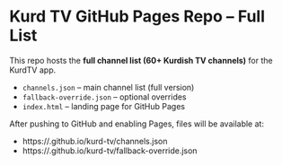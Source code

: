 # Kurd TV GitHub Pages Repo – Full List

This repo hosts the **full channel list (60+ Kurdish TV channels)** for the KurdTV app.

- `channels.json` – main channel list (full version)
- `fallback-override.json` – optional overrides
- `index.html` – landing page for GitHub Pages

After pushing to GitHub and enabling Pages, files will be available at:

- https://<username>.github.io/kurd-tv/channels.json
- https://<username>.github.io/kurd-tv/fallback-override.json
